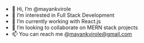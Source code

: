 - 👋 Hi, I’m @mayankvirole
- 👀 I’m interested in Full Stack Development
- 🌱 I’m currently working with React.js
- 💞️ I’m looking to collaborate on MERN stack projects
- 📫 You can reach me @mayankvirole@gmail.com


